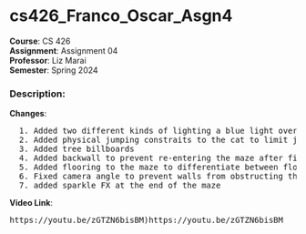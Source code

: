 # cs426_Franco_Oscar_Asgn4
**Course**: CS 426 <br />
**Assignment**: Assignment 04 <br />
**Professor**: Liz Marai <br />
**Semester**: Spring 2024 <br />

### Description:
**Changes**: <br />
<pre>
  1. Added two different kinds of lighting a blue light over the entire map, and a purple spotlight over the cat
  2. Added physical jumping constraits to the cat to limit jumping also implemented balloons that float up when impacted
  3. Added tree billboards
  4. Added backwall to prevent re-entering the maze after finishing obsticle course
  5. Added flooring to the maze to differentiate between floor and walls
  6. Fixed camera angle to prevent walls from obstructing the view
  7. added sparkle FX at the end of the maze
</pre>

**Video Link**: <br />
<pre>https://youtu.be/zGTZN6bisBM)https://youtu.be/zGTZN6bisBM</pre>
